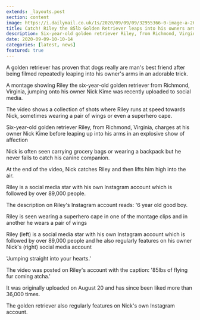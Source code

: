 ```yaml
---
extends: _layouts.post
section: content
image: https://i.dailymail.co.uk/1s/2020/09/09/09/32955366-0-image-a-26_1599641169203.jpg 
title: Catch! Riley the 85lb Golden Retriever leaps into his owners arms for a cuddle in adorable trick  
description: Six-year-old golden retriever Riley, from Richmond, Virginia, runs at owner Nick Kime at speed before launching himself up into Nicks arms in an adorable trick. 
date: 2020-09-09-10-10-14 
categories: [latest, news] 
featured: true 
--- 
```

A golden retriever has proven that dogs really are man's best friend after being filmed repeatedly leaping into his owner's arms in an adorable trick.

A montage showing Riley the six-year-old golden retriever from Richmond, Virginia, jumping onto his owner Nick Kime was recently uploaded to social media.

The video shows a collection of shots where Riley runs at speed towards Nick, sometimes wearing a pair of wings or even a superhero cape.

Six-year-old golden retriever Riley, from Richmond, Virginia, charges at his owner Nick Kime before leaping up into his arms in an explosive show of affection

Nick is often seen carrying grocery bags or wearing a backpack but he never fails to catch his canine companion. 

At the end of the video, Nick catches Riley and then lifts him high into the air.

Riley is a social media star with his own Instagram account which is followed by over 89,000 people. 

The description on Riley's Instagram account reads: '6 year old good boy.

Riley is seen wearing a superhero cape in one of the montage clips and in another he wears a pair of wings

Riley (left) is a social media star with his own Instagram account which is followed by over 89,000 people and he also regularly features on his owner Nick's (right) social media account

'Jumping straight into your hearts.'

The video was posted on Riley's account with the caption: '85lbs of flying fur coming atcha.'

It was originally uploaded on August 20 and has since been liked more than 36,000 times. 

The golden retriever also regularly features on Nick's own Instagram account.

